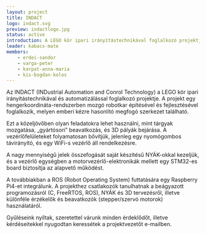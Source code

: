 ```yaml
---
layout: project
title: INDACT
logo: indact.svg
preview: indactlogo.jpg
status: active
introduction: A LEGO kör ipari irányítástechnikával foglalkozó projektje.
leader: kabacs-mate
members:
    - erdei-sandor
    - varga-peter
    - karpat-anna-maria
    - kis-bogdan-kolos
---
```


Az INDACT (INDustrial Automation and Conrol Technology) a LEGO kör ipari irányítástechnikával és automatizálással foglalkozó projektje. A projekt egy hengerkoordináta-rendszerben mozgó robotkar építésével és fejlesztésével foglalkozik, melyen emberi kézre hasonlító megfogó szerkezet található.

Ezt a közeljövőben olyan feladatokra lehet használni, mint tárgyak mozgatása, „gyártósori” beavatkozás, és 3D pályák bejárása. A vezérlőfelületeket folyamatosan bővítjük, jelenleg egy nyomógombos távirányító, és egy WiFi-s vezérlő áll rendelkezésre.

A nagy mennyiségű jelek összefogását saját készítésű NYÁK-okkal kezeljük, és a vezérlő egységben a motorvezérlő-elektronikák mellett egy STM32-es board biztosítja az alapvető működést.

A továbbiakban a ROS (Robot Operating System) futtatására egy Raspberry Pi4-et integrálunk. A projekthez csatlakozók tanulhatnak a beágyazott programozásról (C, FreeRTOS, ROS), NYÁK és 3D tervezésről, illetve különféle érzékelők és beavatkozók (stepper/szervó motorok) használatáról.

Gyűléseink nyíltak, szeretettel várunk minden érdeklődőt, illetve kérdéseitekkel nyugodtan keressétek a projektvezetőt e-mailben.
